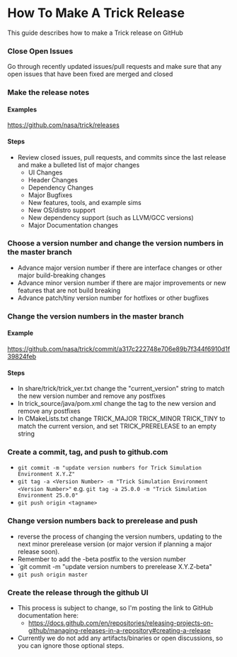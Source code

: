 # How To Make A Trick Release
This guide describes how to make a Trick release on GitHub
### Close Open Issues
Go through recently updated issues/pull requests and make sure that any open issues that have been fixed are merged and closed
### Make the release notes
#### Examples
https://github.com/nasa/trick/releases
#### Steps
* Review closed issues, pull requests, and commits since the last release and make a bulleted list of major changes
  * UI Changes
  * Header Changes
  * Dependency Changes
  * Major Bugfixes
  * New features, tools, and example sims
  * New OS/distro support
  * New dependency support (such as LLVM/GCC versions)
  * Major Documentation changes
### Choose a version number and change the version numbers in the master branch
* Advance major version number if there are interface changes or other major build-breaking changes
* Advance minor version number if there are major improvements or new features that are not build breaking
* Advance patch/tiny version number for hotfixes or other bugfixes
### Change the version numbers in the master branch
#### Example
https://github.com/nasa/trick/commit/a317c222748e706e89b7f344f6910d1f39824feb
#### Steps
* In share/trick/trick_ver.txt change the "current_version" string to match the new version number and remove any postfixes
* In trick_source/java/pom.xml change the <version> tag to the new version and remove any postfixes
* In CMakeLists.txt change TRICK_MAJOR TRICK_MINOR TRICK_TINY to match the current version, and set TRICK_PRERELEASE to an empty string
### Create a commit, tag, and push to github.com
  * `git commit -m "update version numbers for Trick Simulation Environment X.Y.Z"`
  * `git tag -a <Version Number> -m "Trick Simulation Environment <Version Number>"` e.g. `git tag -a 25.0.0 -m "Trick Simulation Environment 25.0.0"`
  * `git push origin <tagname>`
### Change version numbers back to prerelease and push
  * reverse the process of changing the version numbers, updating to the next minor prerelease version (or major version if planning a major release soon). 
  * Remember to add the -beta postfix to the version number
  * `git commit -m "update version numbers to prerelease X.Y.Z-beta"
  * `git push origin master`
### Create the release through the github UI
  * This process is subject to change, so I'm posting the link to GitHub documentation here:
    * https://docs.github.com/en/repositories/releasing-projects-on-github/managing-releases-in-a-repository#creating-a-release
  * Currently we do not add any artifacts/binaries or open discussions, so you can ignore those optional steps. 
